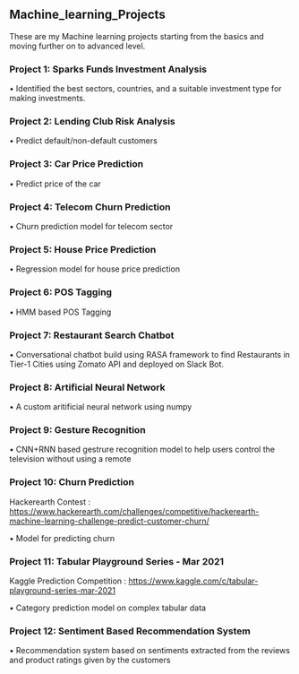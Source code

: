 ﻿## Machine_learning_Projects

These are my Machine learning projects starting from the basics and moving further on to advanced level.

### Project 1: Sparks Funds Investment Analysis

• Identified the best sectors, countries, and a suitable investment type for making investments.

### Project 2: Lending Club Risk Analysis

• Predict default/non-default customers

### Project 3: Car Price Prediction

• Predict price of the car

### Project 4: Telecom Churn Prediction

• Churn prediction model for telecom sector

### Project 5: House Price Prediction

• Regression model for house price prediction

### Project 6: POS Tagging

• HMM based POS Tagging

### Project 7: Restaurant Search Chatbot

• Conversational chatbot build using RASA framework to find Restaurants in Tier-1 Cities using Zomato API and deployed on Slack Bot.

### Project 8: Artificial Neural Network

• A custom aritificial neural network using numpy

### Project 9: Gesture Recognition

• CNN+RNN based gestrure recognition model to help users control the television without using a remote

### Project 10: Churn Prediction
Hackerearth Contest : https://www.hackerearth.com/challenges/competitive/hackerearth-machine-learning-challenge-predict-customer-churn/

• Model for predicting churn

### Project 11: Tabular Playground Series - Mar 2021
Kaggle Prediction Competition : https://www.kaggle.com/c/tabular-playground-series-mar-2021

• Category prediction model on complex tabular data

### Project 12: Sentiment Based Recommendation System

• Recommendation system based on sentiments extracted from the reviews and product ratings given by the customers